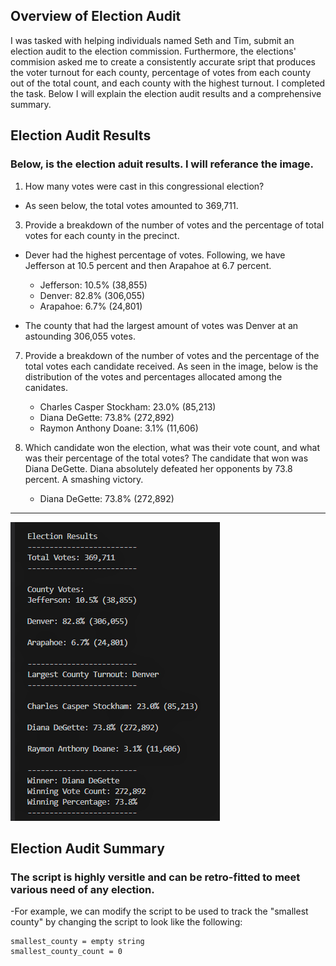 ## Overview of Election Audit 
  I was tasked with helping individuals named Seth and Tim, submit an election audit to the election commission. Furthermore, the elections' commision asked
me to create a consistently accurate sript that produces the voter turnout for each county, percentage of votes from each county out of the total count, and each county with the highest turnout. I completed the task. Below I will explain the election audit results and a comprehensive summary. 

## Election Audit Results 
### Below, is the election aduit results. I will referance the image.
1. How many votes were cast in this congressional election?
  - As seen below, the total votes amounted to 369,711.
  
  
3. Provide a breakdown of the number of votes and the percentage of total votes for each county in the precinct.
  - Dever had the highest percentage of votes. Following, we have Jefferson at 10.5 percent and then Arapahoe at 6.7 percent.
    - Jefferson: 10.5% (38,855)
    - Denver: 82.8% (306,055)
    - Arapahoe: 6.7% (24,801)

  - The county that had the largest amount of votes was Denver at an astounding 306,055 votes.
  
  
7. Provide a breakdown of the number of votes and the percentage of the total votes each candidate received.
As seen in the image, below is the distribution of the votes and percentages allocated among the canidates.

    - Charles Casper Stockham: 23.0% (85,213)
    - Diana DeGette: 73.8% (272,892)
    - Raymon Anthony Doane: 3.1% (11,606)


9. Which candidate won the election, what was their vote count, and what was their percentage of the total votes?
  The candidate that won was Diana DeGette. Diana absolutely defeated her opponents by 73.8 percent. A smashing victory. 

   - Diana DeGette: 73.8% (272,892)




-----------------------------------------------------------------------------------------------------------------------------




![Election Analysis](https://github.com/Aszeal/Election_Analysis-/blob/main/Resources%20Election%20Analysis/Election%20Analysis%20text.png)

## Election Audit Summary
### The script is highly versitle and can be retro-fitted to meet various need of any election.

  -For example,  we can modify the script to be used to track the "smallest county" by changing the script to look like the following:
  ```
  smallest_county = empty string   
  smallest_county_count = 0
  ```
